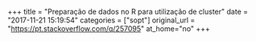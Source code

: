 +++
title = "Preparação de dados no R para utilização de cluster"
date = "2017-11-21 15:19:54"
categories = ["sopt"]
original_url = "https://pt.stackoverflow.com/q/257095"
at_home="no"
+++

